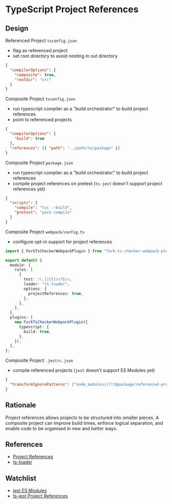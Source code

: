 # TypeScript Project References

## Design

Referenced Project `tsconfig.json`

- flag as referenced project
- set root directory to avoid nesting in out directory

```json
{
  "compilerOptions": {
    "composite": true,
    "rootDir": "src"
  }
}
```

Composite Project `tsconfig.json`

- run typescript compiler as a "build orchestrator" to build project references
- point to referenced projects

```json
{
  "compilerOptions": {
    "build": true
  },
  "references": [{ "path": "../path/to/package" }]
}
```

Composite Project `package.json`

- run typescript compiler as a "build orchestrator" to build project references
- compile project references on pretest (`ts-jest` doesn't support project references yet)

```json
{
  "scripts": {
    "compile": "tsc --build",
    "pretest": "yarn compile"
  }
}
```

Composite Project `webpack/config.ts`

- configure opt-in support for project references

```typescript
import { ForkTsCheckerWebpackPlugin } from "fork-ts-checker-webpack-plugin/lib/plugin";

export default {
  module: {
    rules: [
      {
        test: /\.[j|t]sx?$/u,
        loader: "ts-loader",
        options: {
          projectReferences: true,
        },
      },
    ],
  },
  plugins: [
    new ForkTsCheckerWebpackPlugin({
      typescript: {
        build: true,
      },
    }),
  ],
};
```

Composite Project `.jestrc.json`

- compile referenced projects (`jest` doesn't support ES Modules yet)

```json
{
  "transformIgnorePatterns": ["node_modules/(?!(@package/referenced-project)/)"]
}
```

## Rationale

Project references allows projects to be structured into smaller pieces.
A composite project can improve build times, enforce logical separation, and enable code to be organised in new and better ways.

## References

- [Project References](https://www.typescriptlang.org/docs/handbook/project-references.html)
- [ts-loader](https://github.com/TypeStrong/ts-loader)

## Watchlist

- [jest ES Modules](https://github.com/facebook/jest/issues/4842)
- [ts-jest Project References](https://github.com/kulshekhar/ts-jest/issues/766)
